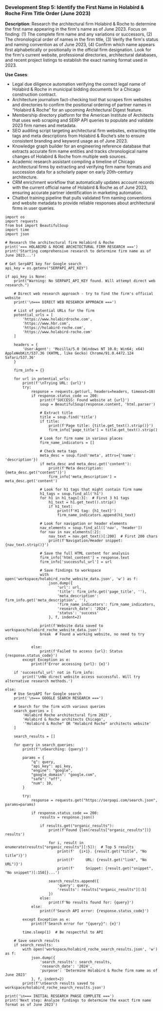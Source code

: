 ### Development Step 5: Identify the First Name in Holabird & Roche Firm Title Order (June 2023)

**Description**: Research the architectural firm Holabird & Roche to determine the first name appearing in the firm's name as of June 2023. Focus on finding: (1) The complete firm name and any variations or successors, (2) The chronological order of names in the firm title, (3) Verify the firm's status and naming convention as of June 2023, (4) Confirm which name appears first alphabetically or positionally in the official firm designation. Look for the firm's current website, professional directories, architectural databases, and recent project listings to establish the exact naming format used in 2023.

**Use Cases**:
- Legal due diligence automation verifying the correct legal name of Holabird & Roche in municipal bidding documents for a Chicago construction contract.
- Architecture journalism fact-checking tool that scrapes firm websites and directories to confirm the positional ordering of partner names in “Holabird & Roche” for an upcoming Architectural Digest feature.
- Membership directory platform for the American Institute of Architects that uses web scraping and SERP API queries to populate and validate 2023 firm names and metadata.
- SEO auditing script targeting architectural firm websites, extracting title tags and meta descriptions from Holabird & Roche’s site to ensure consistent branding and keyword usage as of June 2023.
- Knowledge graph builder for an engineering reference database that extracts accurate firm name entities and tracks chronological name changes of Holabird & Roche from multiple web sources.
- Academic research assistant compiling a timeline of Chicago architectural firms by extracting and verifying firm name formats and succession data for a scholarly paper on early 20th-century architecture.
- CRM enrichment workflow that automatically updates account records with the current official name of Holabird & Roche as of June 2023, ensuring accurate partner identification in marketing automation.
- Chatbot training pipeline that pulls validated firm naming conventions and website metadata to provide reliable responses about architectural firms in user queries.

```
import os
import requests
from bs4 import BeautifulSoup
import time
import json

# Research the architectural firm Holabird & Roche
print('=== HOLABIRD & ROCHE ARCHITECTURAL FIRM RESEARCH ===')
print('Starting comprehensive research to determine firm name as of June 2023...')

# Get SerpAPI key for Google search
api_key = os.getenv("SERPAPI_API_KEY")

if api_key is None:
    print("Warning: No SERPAPI_API_KEY found. Will attempt direct web research.")
    
    # Direct web research approach - try to find the firm's official website
    print('\n=== DIRECT WEB RESEARCH APPROACH ===')
    
    # List of potential URLs for the firm
    potential_urls = [
        'https://www.holabirdroche.com',
        'https://www.hbr.com',
        'https://holabird-roche.com',
        'https://www.holabird-roche.com'
    ]
    
    headers = {
        'User-Agent': 'Mozilla/5.0 (Windows NT 10.0; Win64; x64) AppleWebKit/537.36 (KHTML, like Gecko) Chrome/91.0.4472.124 Safari/537.36'
    }
    
    firm_info = {}
    
    for url in potential_urls:
        print(f'\nTrying URL: {url}')
        try:
            response = requests.get(url, headers=headers, timeout=10)
            if response.status_code == 200:
                print(f'SUCCESS: Found website at {url}')
                soup = BeautifulSoup(response.content, 'html.parser')
                
                # Extract title
                title = soup.find('title')
                if title:
                    print(f'Page title: {title.get_text().strip()}')
                    firm_info['page_title'] = title.get_text().strip()
                
                # Look for firm name in various places
                firm_name_indicators = []
                
                # Check meta tags
                meta_desc = soup.find('meta', attrs={'name': 'description'})
                if meta_desc and meta_desc.get('content'):
                    print(f'Meta description: {meta_desc.get("content")}')
                    firm_info['meta_description'] = meta_desc.get('content')
                
                # Look for h1 tags that might contain firm name
                h1_tags = soup.find_all('h1')
                for h1 in h1_tags[:3]:  # First 3 h1 tags
                    h1_text = h1.get_text().strip()
                    if h1_text:
                        print(f'H1 tag: {h1_text}')
                        firm_name_indicators.append(h1_text)
                
                # Look for navigation or header elements
                nav_elements = soup.find_all(['nav', 'header'])
                for nav in nav_elements[:2]:
                    nav_text = nav.get_text()[:200]  # First 200 chars
                    print(f'Navigation/Header snippet: {nav_text.strip()}')
                
                # Save the full HTML content for analysis
                firm_info['html_content'] = response.text
                firm_info['successful_url'] = url
                
                # Save findings to workspace
                with open('workspace/holabird_roche_website_data.json', 'w') as f:
                    json.dump({
                        'url': url,
                        'title': firm_info.get('page_title', ''),
                        'meta_description': firm_info.get('meta_description', ''),
                        'firm_name_indicators': firm_name_indicators,
                        'research_date': '2024',
                        'status': 'success'
                    }, f, indent=2)
                
                print(f'Website data saved to workspace/holabird_roche_website_data.json')
                break  # Found a working website, no need to try others
                
            else:
                print(f'Failed to access {url}: Status {response.status_code}')
        except Exception as e:
            print(f'Error accessing {url}: {e}')
    
    if 'successful_url' not in firm_info:
        print('\nNo direct website access successful. Will try alternative research methods.')
        
else:
    # Use SerpAPI for Google search
    print('\n=== GOOGLE SEARCH RESEARCH ===')
    
    # Search for the firm with various queries
    search_queries = [
        'Holabird Roche architectural firm 2023',
        'Holabird & Roche architects Chicago',
        '"Holabird & Roche" OR "Holabird Roche" architects website'
    ]
    
    search_results = []
    
    for query in search_queries:
        print(f'\nSearching: {query}')
        
        params = {
            "q": query,
            "api_key": api_key,
            "engine": "google",
            "google_domain": "google.com",
            "safe": "off",
            "num": 10,
        }
        
        try:
            response = requests.get("https://serpapi.com/search.json", params=params)
            
            if response.status_code == 200:
                results = response.json()
                
                if results.get("organic_results"):
                    print(f'Found {len(results["organic_results"])} results')
                    
                    for i, result in enumerate(results["organic_results"][:5]):  # Top 5 results
                        print(f'  {i+1}. {result.get("title", "No title")}')
                        print(f'     URL: {result.get("link", "No URL")}')
                        print(f'     Snippet: {result.get("snippet", "No snippet")[:150]}...')
                    
                    search_results.append({
                        'query': query,
                        'results': results["organic_results"][:5]
                    })
                else:
                    print(f'No results found for: {query}')
            else:
                print(f'Search API error: {response.status_code}')
                
        except Exception as e:
            print(f'Search error for "{query}": {e}')
        
        time.sleep(1)  # Be respectful to API
    
    # Save search results
    if search_results:
        with open('workspace/holabird_roche_search_results.json', 'w') as f:
            json.dump({
                'search_results': search_results,
                'research_date': '2024',
                'purpose': 'Determine Holabird & Roche firm name as of June 2023'
            }, f, indent=2)
        print(f'\nSearch results saved to workspace/holabird_roche_search_results.json')

print('\n=== INITIAL RESEARCH PHASE COMPLETE ===')
print('Next step: Analyze findings to determine the exact firm name format as of June 2023')
```